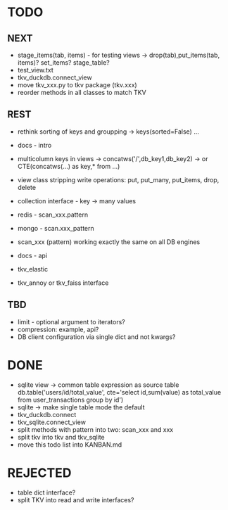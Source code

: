 
# TODO

## NEXT

- stage_items(tab, items) - for testing views -> drop(tab),put_items(tab, items)? set_items? stage_table?
- test_view.txt
- tkv_duckdb.connect_view
- move tkv_xxx.py to tkv package (tkv.xxx)
- reorder methods in all classes to match TKV

## REST

- rethink sorting of keys and groupping -> keys(sorted=False) ...
- docs - intro
- multicolumn keys in views -> concatws('/',db_key1,db_key2) -> or CTE(concatws(...) as key,\* from ...)
- view class stripping write operations: put, put_many, put_items, drop, delete
- collection interface - key -> many values
- redis - scan_xxx.pattern
- mongo - scan.xxx_pattern
- scan_xxx (pattern) working exactly the same on all DB engines

- docs - api
- tkv_elastic
- tkv_annoy or tkv_faiss interface

## TBD

- limit - optional argument to iterators?
- compression: example, api?
- DB client configuration via single dict and not kwargs?

# DONE

- sqlite view -> common table expression as source table db.table('users/id/total_value', cte='select id,sum(value) as total_value from user_transactions group by id')
- sqlite -> make single table mode the default
- tkv_duckdb.connect
- tkv_sqlite.connect_view
- split methods with pattern into two: scan_xxx and xxx
- split tkv into tkv and tkv_sqlite
- move this todo list into KANBAN.md

# REJECTED

- table dict interface?
- split TKV into read and write interfaces?
